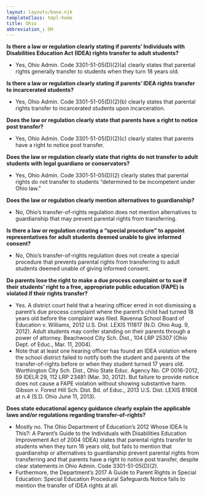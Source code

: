 ```yaml
---
layout: layouts/base.njk
templateClass: tmpl-home
title: Ohio
abbreviation_: OH
---
```


**Is there a law or regulation clearly stating if parents’ Individuals with Disabilities Education Act (IDEA) rights transfer to adult students?**

- Yes, Ohio Admin. Code 3301-51-05(D)(2)(a) clearly states that parental rights generally transfer to students when they turn 18 years old.

**Is there a law or regulation clearly stating if parents’ IDEA rights transfer to incarcerated students?**

- Yes, Ohio Admin. Code 3301-51-05(D)(2)(b) clearly states that parental rights transfer to incarcerated students upon incarceration.

**Does the law or regulation clearly state that parents have a right to notice post transfer?**

- Yes, Ohio Admin. Code 3301-51-05(D)(2)(c) clearly states that parents have a right to notice post transfer.

**Does the law or regulation clearly state that rights do not transfer to adult students with legal guardians or conservators?**

- Yes, Ohio Admin. Code 3301-51-05(D)(2) clearly states that parental rights do not transfer to students “determined to be incompetent under Ohio law.”

**Does the law or regulation clearly mention alternatives to guardianship?**

- No, Ohio’s transfer-of-rights regulation does not mention alternatives to guardianship that may prevent parental rights from transferring.

**Is there a law or regulation creating a “special procedure” to appoint representatives for adult students deemed unable to give informed consent?**

- No, Ohio’s transfer-of-rights regulation does not create a special procedure that prevents parental rights from transferring to adult students deemed unable of giving informed consent.

**Do parents lose the right to make a due process complaint or to sue if their students’ right to a free, appropriate public education (FAPE) is violated if their rights transfer?**

- Yes. A district court held that a hearing officer erred in not dismissing a parent’s due process complaint where the parent’s child had turned 18 years old before the complaint was filed. Ravenna School Board of Education v. Williams, 2012 U.S. Dist. LEXIS 111817 (N.D. Ohio Aug. 9, 2012). Adult students may confer standing on their parents through a power of attorney. Beachwood City Sch. Dist., 104 LRP 25307 (Ohio Dept. of Educ., Mar. 11, 2004).
- Note that at least one hearing officer has found an IDEA violation where the school district failed to notify both the student and parents of the transfer-of-rights before or when they student turned 17 years old. Worthington City Sch. Dist., Ohio State Educ. Agency No. CP 0016-2012, 59 IDELR 29, 112 LRP 23481 (Mar. 30, 2012). But failure to provide notice does not cause a FAPE violation without showing substantive harm. Gibson v. Forest Hill Sch. Dist. Bd. of Educ., 2013 U.S. Dist. LEXIS 81908 at n.4 (S.D. Ohio June 11, 2013).

**Does state educational agency guidance clearly explain the applicable laws and/or regulations regarding transfer-of-rights?**

- Mostly no. The Ohio Department of Education’s 2012 Whose IDEA Is This?: A Parent’s Guide to the Individuals with Disabilities Education Improvement Act of 2004 (IDEA) states that parental rights transfer to students when they turn 18 years old, but fails to mention that guardianship or alternatives to guardianship prevent parental rights from transferring and that parents have a right to notice post transfer, despite clear statements in Ohio Admin. Code 3301-51-05(D)(2).
- Furthermore, the Department’s 2017 A Guide to Parent Rights in Special Education: Special Education Procedural Safeguards Notice fails to mention the transfer of IDEA rights at all.
